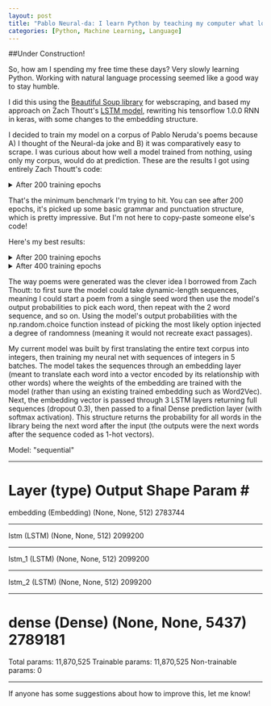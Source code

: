 ```yaml
---
layout: post
title: "Pablo Neural-da: I learn Python by teaching my computer what love is"
categories: [Python, Machine Learning, Language]
---
```


##Under Construction!

So, how am I spending my free time these days? Very slowly learning Python. Working with natural language processing seemed like a good way to stay humble.

I did this using the [Beautiful Soup library](https://www.crummy.com/software/BeautifulSoup/bs4/doc/) for webscraping, and based my approach on Zach Thoutt's [LSTM model](https://github.com/zackthoutt/got-book-6), rewriting his tensorflow 1.0.0 RNN in keras, with some changes to the embedding structure.

I decided to train my model on a corpus of Pablo Neruda's poems because A) I thought of the Neural-da joke and B) it was comparatively easy to scrape. I was curious about how well a model trained from nothing, using only my corpus, would do at prediction. These are the results I got using entirely Zach Thoutt's code:

<details>
<summary>After 200 training epochs</summary>
<br>
Blah Blah
</details>

That's the minimum benchmark I'm trying to hit. You can see after 200 epochs, it's picked up some basic grammar and punctuation structure, which is pretty impressive. But I'm not here to copy-paste someone else's code!

Here's my best results:


<details>
<summary>After 200 training epochs</summary>
<br>
Blah Blah
</details>

<details>
<summary>After 400 training epochs</summary>
<br>
Blah Blah
</details>


The way poems were generated was the clever idea I borrowed from Zach Thoutt: to first sure the model could take dynamic-length sequences, meaning I could start a poem from a single seed word then use the model's output probabilities to pick each word, then repeat with the 2 word sequence, and so on. Using the model's output probabilities with the np.random.choice function instead of picking the most likely option injected a degree of randomness (meaning it would not recreate exact passages).

My current model was built by first translating the entire text corpus into integers, then training my neural net with sequences of integers in 5 batches. The model takes the sequences through an embedding layer (meant to translate each word into a vector encoded by its relationship with other words) where the weights of the embedding are trained with the model (rather than using an existing trained embedding such as Word2Vec). Next, the embedding vector is passed through 3 LSTM layers returning full sequences (dropout 0.3), then passed to a final Dense prediction layer (with softmax activation). This structure returns the probability for all words in the library being the next word after the input (the outputs were the next words after the sequence coded as 1-hot vectors). 

Model: "sequential"
_________________________________________________________________
Layer (type)                 Output Shape              Param #   
=================================================================
embedding (Embedding)        (None, None, 512)         2783744   
_________________________________________________________________
lstm (LSTM)                  (None, None, 512)         2099200   
_________________________________________________________________
lstm_1 (LSTM)                (None, None, 512)         2099200   
_________________________________________________________________
lstm_2 (LSTM)                (None, None, 512)         2099200   
_________________________________________________________________
dense (Dense)                (None, None, 5437)        2789181   
=================================================================
Total params: 11,870,525
Trainable params: 11,870,525
Non-trainable params: 0
_________________________________________________________________


If anyone has some suggestions about how to improve this, let me know! 

